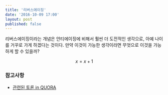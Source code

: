 ```yaml
---
title: '리버스에이징'
date: '2016-10-09 17:00'
layout: post
published: false
---
```



리버스에이징이라는 개념은 안티에이징에 비해서 훨씬 더 도전적인 생각으로, 아예 나이를 거꾸로 가게 하겠다는 것이다. 만약 이것이 가능한 생각이라면 무엇으로 이것을 가능하게 할 수 있을까? 

$$x=x+1$$



### 참고사항

* [관련된 토론 in QUORA](https://www.quora.com/Will-it-be-possible-to-reverse-aging-in-the-near-future)
